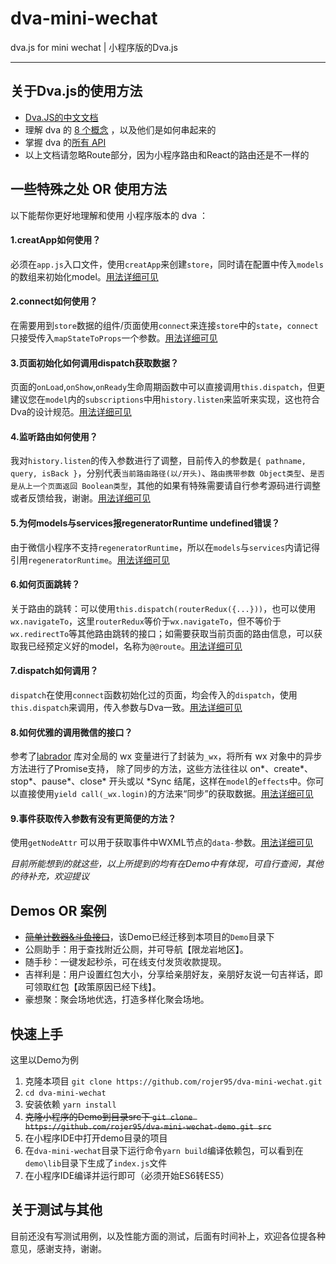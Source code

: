 # dva-mini-wechat
dva.js for mini wechat |  小程序版的Dva.js

---
## 关于Dva.js的使用方法

* [Dva.JS的中文文档](https://github.com/dvajs/dva/blob/master/README_zh-CN.md)
* 理解 dva 的 [8 个概念](https://github.com/dvajs/dva/blob/master/docs/Concepts_zh-CN.md) ，以及他们是如何串起来的
* 掌握 dva 的[所有 API](https://github.com/dvajs/dva/blob/master/docs/API_zh-CN.md)
* 以上文档请忽略Route部分，因为小程序路由和React的路由还是不一样的

## 一些特殊之处 OR 使用方法

以下能帮你更好地理解和使用 小程序版本的 dva ：

#### 1.creatApp如何使用？

必须在`app.js`入口文件，使用`creatApp`来创建`store`，同时请在配置中传入`models`的数组来初始化model。[用法详细可见](./demo/app.js#L8)
#### 2.connect如何使用？

在需要用到`store`数据的组件/页面使用`connect`来连接`store`中的`state`，`connect`只接受传入`mapStateToProps`一个参数。[用法详细可见](./demo/pages/index/index.js#L8)
#### 3.页面初始化如何调用dispatch获取数据？

页面的`onLoad`,`onShow`,`onReady`生命周期函数中可以直接调用`this.dispatch`，但更建议您在`model`内的`subscriptions`中用`history.listen`来监听来实现，这也符合Dva的设计规范。[用法详细可见](./demo/pages/index/index.js#L21)
#### 4.监听路由如何使用？

我对`history.listen`的传入参数进行了调整，目前传入的参数是`{ pathname, query, isBack }`，分别代表`当前路由路径(以/开头)`、`路由携带参数 Object类型`、`是否是从上一个页面返回 Boolean类型`，其他的如果有特殊需要请自行参考源码进行调整或者反馈给我，谢谢。[用法详细可见](./demo/models/douyu.js#L21)
#### 5.为何models与services报regeneratorRuntime undefined错误？

由于微信小程序不支持`regeneratorRuntime`，所以在`models`与`services`内请记得引用`regeneratorRuntime`。[用法详细可见](./demo/models/douyu.js#L2)
#### 6.如何页面跳转？

关于路由的跳转：可以使用`this.dispatch(routerRedux({...}))`，也可以使用`wx.navigateTo`，这里`routerRedux`等价于`wx.navigateTo`，但不等价于`wx.redirectTo`等其他路由跳转的接口；如需要获取当前页面的路由信息，可以获取我已经预定义好的model，名称为`@@route`。[用法详细可见](./demo/pages/index/index.js#L97)
#### 7.dispatch如何调用？

`dispatch`在使用`connect`函数初始化过的页面，均会传入的`dispatch`，使用`this.dispatch`来调用，传入参数与Dva一致。[用法详细可见](./demo/pages/index/index.js#L21)
#### 8.如何优雅的调用微信的接口？

参考了[labrador](https://github.com/maichong/labrador) 库对全局的 wx 变量进行了封装为`_wx`，将所有 wx 对象中的异步方法进行了Promise支持， 除了同步的方法，这些方法往往以 on*、create*、stop*、pause*、close* 开头或以 *Sync 结尾，这样在`model`的`effects`中。你可以直接使用`yield call(_wx.login)`的方法来“同步”的获取数据。[用法详细可见](./demo/models/douyu.js#L65)
#### 9.事件获取传入参数有没有更简便的方法？

使用`getNodeAttr` 可以用于获取事件中WXML节点的`data-`参数。[用法详细可见](./demo/pages/douyu/index.js#L77)


*目前所能想到的就这些，以上所提到的均有在Demo中有体现，可自行查阅，其他的待补充，欢迎提议*



## Demos OR 案例

* ~~[简单计数器&斗鱼接口](https://github.com/rojer95/dva-mini-wechat-demo)~~，该Demo已经迁移到本项目的`Demo`目录下
* 公厕助手：用于查找附近公厕，并可导航【限龙岩地区】。
* 随手秒：一键发起秒杀，可在线支付发货收款提现。
* 吉祥利是：用户设置红包大小，分享给亲朋好友，亲朋好友说一句吉祥话，即可领取红包【政策原因已经下线】。
* 豪想聚：聚会场地优选，打造多样化聚会场地。

## 快速上手

这里以Demo为例

1. 克隆本项目 `git clone https://github.com/rojer95/dva-mini-wechat.git`
2. `cd dva-mini-wechat`
3. 安装依赖 `yarn install`
4. ~~克隆小程序的Demo到目录src下 `git clone https://github.com/rojer95/dva-mini-wechat-demo.git src`~~
5. 在小程序IDE中打开demo目录的项目
6. 在`dva-mini-wechat`目录下运行命令`yarn build`编译依赖包，可以看到在`demo\lib`目录下生成了`index.js`文件
7. 在小程序IDE编译并运行即可（必须开始ES6转ES5）


## 关于测试与其他
目前还没有写测试用例，以及性能方面的测试，后面有时间补上，欢迎各位提各种意见，感谢支持，谢谢。
